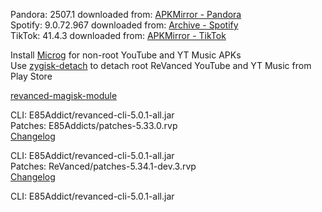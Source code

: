 Pandora: 2507.1
downloaded from: [APKMirror - Pandora](https://www.apkmirror.com/apk/pandora/pandora-music-podcasts/pandora-music-podcasts-2507-1-release/pandora-music-podcasts-2507-1-android-apk-download/)  
Spotify: 9.0.72.967
downloaded from: [Archive - Spotify](https://archive.org/download/e85-apks/apks/com.spotify.music)  
TikTok: 41.4.3
downloaded from: [APKMirror - TikTok](https://www.apkmirror.com/apk/tiktok-pte-ltd/tik-tok/tiktok-41-4-3-release/tiktok-41-4-3-2-android-apk-download/)  

Install [Microg](https://github.com/ReVanced/GmsCore/releases) for non-root YouTube and YT Music APKs  
Use [zygisk-detach](https://github.com/j-hc/zygisk-detach) to detach root ReVanced YouTube and YT Music from Play Store  

[revanced-magisk-module](https://github.com/E85Addicts/revanced-magisk-module)
  
CLI: E85Addict/revanced-cli-5.0.1-all.jar  
Patches: E85Addicts/patches-5.33.0.rvp  
[Changelog](https://github.com/E85Addicts/revanced-patches/releases/tag/v5.34.0)

CLI: E85Addict/revanced-cli-5.0.1-all.jar  
Patches: ReVanced/patches-5.34.1-dev.3.rvp  
[Changelog](https://github.com/ReVanced/revanced-patches/releases/tag/v5.34.1-dev.3)

CLI: E85Addict/revanced-cli-5.0.1-all.jar    
